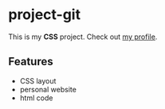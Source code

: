 # project-git

This is my **CSS** project. 
Check out [my profile](https://github.com/fadhilahade).

## Features

- CSS layout
- personal website
- html code